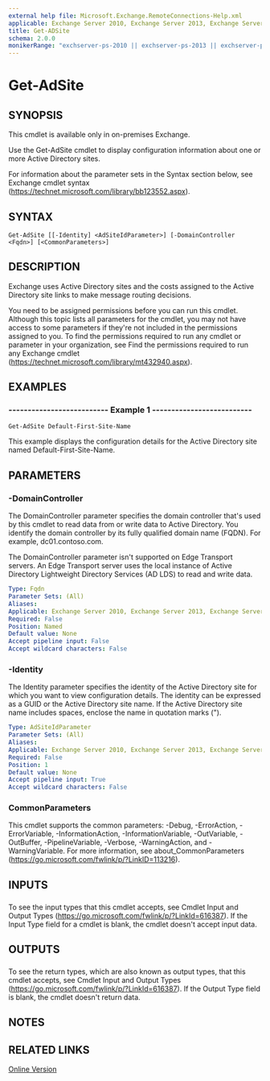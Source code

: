 ```yaml
---
external help file: Microsoft.Exchange.RemoteConnections-Help.xml
applicable: Exchange Server 2010, Exchange Server 2013, Exchange Server 2016
title: Get-ADSite
schema: 2.0.0
monikerRange: "exchserver-ps-2010 || exchserver-ps-2013 || exchserver-ps-2016"
---
```


# Get-AdSite

## SYNOPSIS
This cmdlet is available only in on-premises Exchange.

Use the Get-AdSite cmdlet to display configuration information about one or more Active Directory sites.

For information about the parameter sets in the Syntax section below, see Exchange cmdlet syntax (https://technet.microsoft.com/library/bb123552.aspx).

## SYNTAX

```
Get-AdSite [[-Identity] <AdSiteIdParameter>] [-DomainController <Fqdn>] [<CommonParameters>]
```

## DESCRIPTION
Exchange uses Active Directory sites and the costs assigned to the Active Directory site links to make message routing decisions.

You need to be assigned permissions before you can run this cmdlet. Although this topic lists all parameters for the cmdlet, you may not have access to some parameters if they're not included in the permissions assigned to you. To find the permissions required to run any cmdlet or parameter in your organization, see Find the permissions required to run any Exchange cmdlet (https://technet.microsoft.com/library/mt432940.aspx).

## EXAMPLES

### -------------------------- Example 1 --------------------------
```
Get-AdSite Default-First-Site-Name
```

This example displays the configuration details for the Active Directory site named Default-First-Site-Name.

## PARAMETERS

### -DomainController
The DomainController parameter specifies the domain controller that's used by this cmdlet to read data from or write data to Active Directory. You identify the domain controller by its fully qualified domain name (FQDN). For example, dc01.contoso.com.

The DomainController parameter isn't supported on Edge Transport servers. An Edge Transport server uses the local instance of Active Directory Lightweight Directory Services (AD LDS) to read and write data.

```yaml
Type: Fqdn
Parameter Sets: (All)
Aliases:
Applicable: Exchange Server 2010, Exchange Server 2013, Exchange Server 2016
Required: False
Position: Named
Default value: None
Accept pipeline input: False
Accept wildcard characters: False
```

### -Identity
The Identity parameter specifies the identity of the Active Directory site for which you want to view configuration details. The identity can be expressed as a GUID or the Active Directory site name. If the Active Directory site name includes spaces, enclose the name in quotation marks (").

```yaml
Type: AdSiteIdParameter
Parameter Sets: (All)
Aliases:
Applicable: Exchange Server 2010, Exchange Server 2013, Exchange Server 2016
Required: False
Position: 1
Default value: None
Accept pipeline input: True
Accept wildcard characters: False
```

### CommonParameters
This cmdlet supports the common parameters: -Debug, -ErrorAction, -ErrorVariable, -InformationAction, -InformationVariable, -OutVariable, -OutBuffer, -PipelineVariable, -Verbose, -WarningAction, and -WarningVariable. For more information, see about_CommonParameters (https://go.microsoft.com/fwlink/p/?LinkID=113216).

## INPUTS

###  
To see the input types that this cmdlet accepts, see Cmdlet Input and Output Types (https://go.microsoft.com/fwlink/p/?LinkId=616387). If the Input Type field for a cmdlet is blank, the cmdlet doesn't accept input data.

## OUTPUTS

###  
To see the return types, which are also known as output types, that this cmdlet accepts, see Cmdlet Input and Output Types (https://go.microsoft.com/fwlink/p/?LinkId=616387). If the Output Type field is blank, the cmdlet doesn't return data.

## NOTES

## RELATED LINKS

[Online Version](https://technet.microsoft.com/library/af3b6cc3-eb86-41d9-a643-171e36a3482d.aspx)
